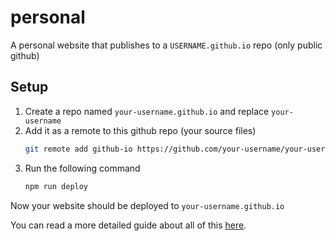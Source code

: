 # personal

A personal website that publishes to a `USERNAME.github.io` repo (only public github)

## Setup

1. Create a repo named `your-username.github.io` and replace `your-username`
2. Add it as a remote to this github repo (your source files)
   ```sh
   git remote add github-io https://github.com/your-username/your-username.github.io
   ```
3. Run the following command
   ```sh
   npm run deploy
   ```

Now your website should be deployed to `your-username.github.io`

You can read a more detailed guide about all of this [here](https://hipstersmoothie.com/blog/github-pages-user/).
